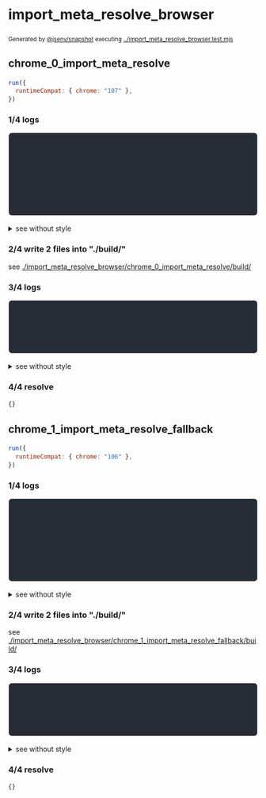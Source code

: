 # import_meta_resolve_browser

<sub>
  Generated by <a href="https://github.com/jsenv/core/tree/main/packages/independent/snapshot">@jsenv/snapshot</a> executing <a href="../import_meta_resolve_browser.test.mjs">../import_meta_resolve_browser.test.mjs</a>
</sub>

## chrome_0_import_meta_resolve

```js
run({
  runtimeCompat: { chrome: "107" },
})
```

### 1/4 logs

![img](import_meta_resolve_browser/chrome_0_import_meta_resolve/log_group.svg)

<details>
  <summary>see without style</summary>

```console

build "./index.js"
⠋ generate source graph
✔ generate source graph (done in <X> second)
⠋ bundle "js_module"
✔ bundle "js_module" (done in <X> second)
⠋ generate build graph
✔ generate build graph (done in <X> second)
⠋ write files in build directory

```

</details>


### 2/4 write 2 files into "./build/"

see [./import_meta_resolve_browser/chrome_0_import_meta_resolve/build/](./import_meta_resolve_browser/chrome_0_import_meta_resolve/build/)

### 3/4 logs

![img](import_meta_resolve_browser/chrome_0_import_meta_resolve/log_group_1.svg)

<details>
  <summary>see without style</summary>

```console
✔ write files in build directory (done in <X> second)
--- build files ---  
- js   : 1 (411 B / 77 %)
- json : 1 (122 B / 23 %)
- total: 2 (533 B / 100 %)
--------------------
```

</details>


### 4/4 resolve

```js
{}
```

## chrome_1_import_meta_resolve_fallback

```js
run({
  runtimeCompat: { chrome: "106" },
})
```

### 1/4 logs

![img](import_meta_resolve_browser/chrome_1_import_meta_resolve_fallback/log_group.svg)

<details>
  <summary>see without style</summary>

```console

build "./index.js"
⠋ generate source graph
✔ generate source graph (done in <X> second)
⠋ bundle "js_module"
✔ bundle "js_module" (done in <X> second)
⠋ generate build graph
✔ generate build graph (done in <X> second)
⠋ write files in build directory

```

</details>


### 2/4 write 2 files into "./build/"

see [./import_meta_resolve_browser/chrome_1_import_meta_resolve_fallback/build/](./import_meta_resolve_browser/chrome_1_import_meta_resolve_fallback/build/)

### 3/4 logs

![img](import_meta_resolve_browser/chrome_1_import_meta_resolve_fallback/log_group_1.svg)

<details>
  <summary>see without style</summary>

```console
✔ write files in build directory (done in <X> second)
--- build files ---  
- js   : 1 (431 B / 78 %)
- json : 1 (122 B / 22 %)
- total: 2 (553 B / 100 %)
--------------------
```

</details>


### 4/4 resolve

```js
{}
```
